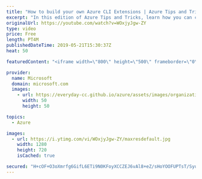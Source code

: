 ```yaml
---
title: "How to build your own Azure CLI Extensions | Azure Tips and Tricks"
excerpt: "In this edition of Azure Tips and Tricks, learn how you can create Azure CLI extensions to add additional functionalities to your Azure CLI.   For more tips and tricks, visit: http://azuredev.tips  Get started with 12 months of free services and $200 USD in credit.  Create your free account today with"
originalUrl: https://youtube.com/watch?v=WOxjyJgw-ZY
type: video
price: Free
length: PT4M
publishedDateTime: 2019-05-21T15:30:37Z
heat: 50

featuredContent: "<iframe width=\"800\" height=\"500\" frameborder=\"0\" src=\"https://www.youtube.com/embed/WOxjyJgw-ZY\" allow=\"accelerometer; autoplay; encrypted-media; gyroscope; picture-in-picture\" allowfullscreen></iframe>"

provider:
  name: Microsoft
  domain: microsoft.com
  images:
    - url: https://everyday-cc.github.io/azure/assets/images/organizations/microsoft.com-50x50.jpg
      width: 50
      height: 50

topics:
  - Azure

images:
  - url: https://i.ytimg.com/vi/WOxjyJgw-ZY/maxresdefault.jpg
    width: 1280
    height: 720
    isCached: true

secured: "H+cOF+O3oXmrfg6GifL6ETi9N0KFoyXCCZEJ6vAl8+eZ/sHoYOOFUPTsT/SyuXPA2PtkWx9r295m6dO7luOFRtxs5sO602l3TinDW7W+IVcXEzHedPVUHa4mPYgQ9Ae19JA2iUb83WLGgL0LOCf6CysE5NVIyEmVQuoSZJN4fV8bLMcFohC9iQZ5qnC11nxH3LYGNTuqVrWfsAAnzfEsi3B5QitORfnJ097yoVHVbL0wLDT8fnc5SzPqrOYJMDbpKAQeUUAXmR+eT3T5fCcdKWQlunlbIX6esD/Jk6Od1xRKSMQL18XxN1JgDBsgmpi9Uudwmqpy+PJyHgAp7zzCSRZ9vzMVIWGl75lFHfPgy7iILus9pG2NKTLrK3etDQyjnZHGpFXvI4vR5aumcSGnVwkWInsKJjMMXtQfjr+eM6U=;PxL33E7RsHL95FWgkcTsCw=="
---
```


